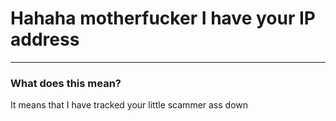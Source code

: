# Hahaha motherfucker I have your IP address
---
### What does this mean?
It means that I have tracked your little scammer ass down